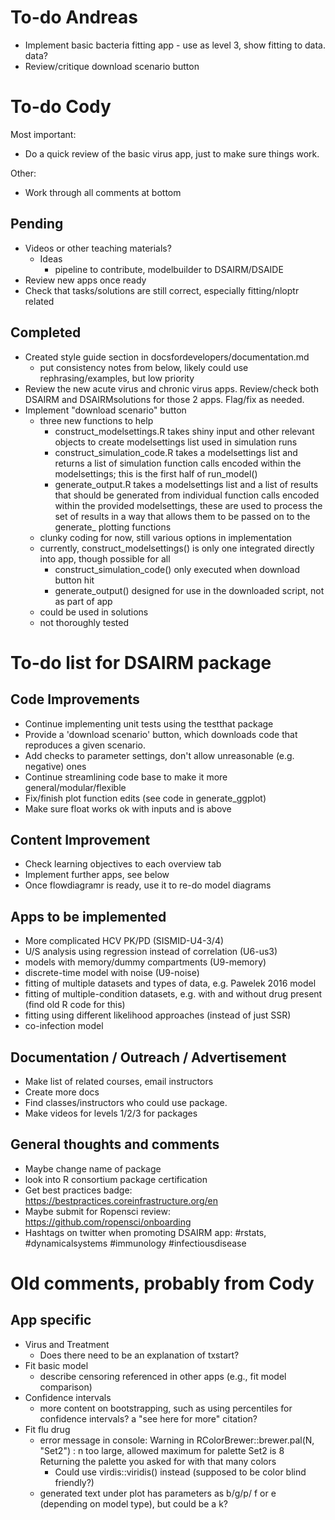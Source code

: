 # To-do Andreas

* Implement basic bacteria fitting app - use as level 3, show fitting to data. data?
* Review/critique download scenario button




# To-do Cody

Most important:
* Do a quick review of the basic virus app, just to make sure things work.

Other:
* Work through all comments at bottom



## Pending
* Videos or other teaching materials?
    + Ideas
        - pipeline to contribute, modelbuilder to DSAIRM/DSAIDE
* Review new apps once ready
* Check that tasks/solutions are still correct, especially fitting/nloptr related


## Completed
* Created style guide section in docsfordevelopers/documentation.md
    + put consistency notes from below, likely could use rephrasing/examples, but low priority
* Review the new acute virus and chronic virus apps. Review/check both DSAIRM and DSAIRMsolutions for those 2 apps. Flag/fix as needed.
* Implement "download scenario" button
    + three new functions to help
        - construct_modelsettings.R takes shiny input and other relevant objects to create modelsettings list used in simulation runs
        - construct_simulation_code.R takes a modelsettings list and returns a list of simulation function calls encoded within the modelsettings; this is the first half of run_model()
        - generate_output.R takes a modelsettings list and a list of results that should be generated from individual function calls encoded within the provided modelsettings, these are used to process the set of results in a way that allows them to be passed on to the generate_ plotting functions
    + clunky coding for now, still various options in implementation
    + currently, construct_modelsettings() is only one integrated directly into app, though possible for all
        - construct_simulation_code() only executed when download button hit
        - generate_output() designed for use in the downloaded script, not as part of app
    + could be used in solutions
    + not thoroughly tested
    



# To-do list for DSAIRM package

## Code Improvements
* Continue implementing unit tests using the testthat package
* Provide a 'download scenario' button, which downloads code that reproduces a given scenario.
* Add checks to parameter settings, don't allow unreasonable (e.g. negative) ones
* Continue streamlining code base to make it more general/modular/flexible
* Fix/finish plot function edits (see code in generate_ggplot)
* Make sure float works ok with inputs and is above

## Content Improvement
* Check learning objectives to each overview tab
* Implement further apps, see below
* Once flowdiagramr is ready, use it to re-do model diagrams


## Apps to be implemented
* More complicated HCV PK/PD (SISMID-U4-3/4)
* U/S analysis using regression instead of correlation (U6-us3)
* models with memory/dummy compartments (U9-memory)
* discrete-time model with noise (U9-noise)
* fitting of multiple datasets and types of data, e.g. Pawelek 2016 model
* fitting of multiple-condition datasets, e.g. with and without drug present (find old R code for this) 
* fitting using different likelihood approaches (instead of just SSR)
* co-infection model

## Documentation / Outreach / Advertisement
* Make list of related courses, email instructors
* Create more docs
* Find classes/instructors who could use package.
* Make videos for levels 1/2/3 for packages 

## General thoughts and comments
* Maybe change name of package
* look into R consortium package certification
* Get best practices badge: https://bestpractices.coreinfrastructure.org/en
* Maybe submit for Ropensci review: https://github.com/ropensci/onboarding
* Hashtags on twitter when promoting DSAIRM app: #rstats, #dynamicalsystems #immunology #infectiousdisease



# Old comments, probably from Cody

## App specific

* Virus and Treatment
  + Does there need to be an explanation of txstart? 
* Fit basic model
  + describe censoring referenced in other apps (e.g., fit model comparison)
* Confidence intervals
  + more content on bootstrapping, such as using percentiles for confidence intervals? a "see here for more" citation?
* Fit flu drug
  + error message in console: Warning in RColorBrewer::brewer.pal(N, "Set2") : n too large, allowed maximum for palette Set2 is 8 Returning the palette you asked for with that many colors
    - Could use virdis::viridis() instead (supposed to be color blind friendly?)
  + generated text under plot has parameters as b/g/p/ f or e (depending on model type), but could be a k?
